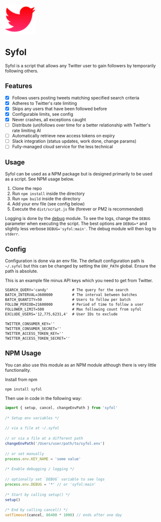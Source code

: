 <img src="docs/res/icon.svg" alt="Syfol Icon" width="100"/>

# Syfol

Syfol is a script that allows any Twitter user to gain followers by temporarily following others.

## Features
- [x] Follows users posting tweets matching specified search criteria
- [x] Adheres to Twitter's rate limiting
- [x] Skips any users that have been followed before
- [x] Configurable limits, see config
- [x] Never crashes, all exceptions caught
- [ ] Distribute (un)follows over time for a better relationship with Twitter's rate limiting AI
- [ ] Automatically retrieve new access tokens on expiry
- [ ] Slack integration (status updates, work done, change params)
- [ ] Fully-managed cloud service for the less technical

## Usage
Syfol can be used as a NPM package but is designed primarily to be used as a script. See NPM usage below.

1. Clone the repo
2. Run `npm install` inside the directory
3. Run `npm build` inside the directory
4. Add your env file (see config below)
5. Execute the `dist/script.js` file (forever or PM2 is recommended)

Logging is done by the [debug](https://www.npmjs.com/package/debug) module. To see the logs, change the `DEBUG` parameter when executing the script. The best options are `DEBUG=*` and slightly less verbose `DEBUG='syfol:main'`. The debug module will then log to `stderr`.

## Config
Configuration is done via an env file. The default configuration path is `~/.syfol` but this can be changed by setting the `ENV_PATH` global. Ensure the path is absolute.

This is an example file minus API keys which you need to get from Twitter.

```
SEARCH_QUERY='candy'           # The query for the search
BATCH_INTERVAL=3600000         # The interval between batches
BATCH_QUANTITY=50              # Users to follow per batch
FOLLOW_PERIOD=21600000         # Period of time to follow a user
FOLLOWER_LIMIT=500             # Max following count from syfol
EXCLUDE_USERS='12,775,6231,4'  # User IDs to exclude

TWITTER_CONSUMER_KEY=''
TWITTER_CONSUMER_SECRET=''
TWITTER_ACCESS_TOKEN_KEY=''
TWITTER_ACCESS_TOKEN_SECRET=''
```


## NPM Usage
You can also use this module as an NPM module although there is very little functionality.

Install from npm

`npm install syfol`

Then use in code in the following way:

```js
import { setup, cancel, changeEnvPath } from 'syfol'

/* Setup env variables */

// via a file at ~/.syfol

// or via a file at a different path
changeEnvPath('/Users/user/path/to/syfol.env')

// or set manually
process.env.KEY_NAME = 'some value'

/* Enable debugging / logging */

// optionally set `DEBUG` variable to see logs
process.env.DEBUG = '*' // or 'syfol:main'

/* Start by calling setup() */
setup()

/* End by calling cancel() */
setTimeout(cancel, 86400 * 1000) // ends after one day
```


